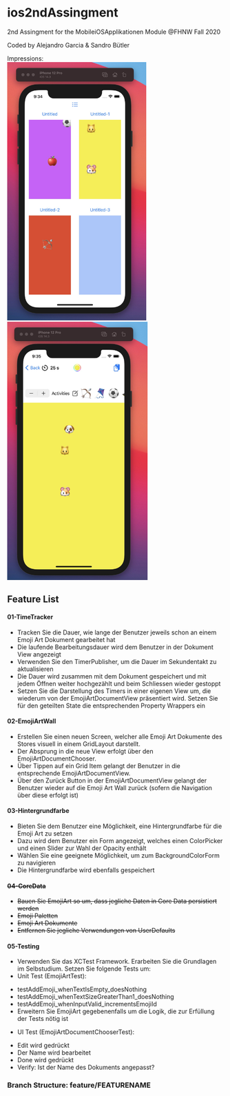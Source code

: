 # ios2ndAssingment
2nd Assingment for the MobileiOSApplikationen Module @FHNW Fall 2020

Coded by Alejandro Garcia & Sandro Bütler

Impressions:
</br>
<img src="Screenshots/ios_a2_1.jpeg" height=600px>
<img src="Screenshots/ios_a2_2.jpeg" height=600px>

## Feature List

#### 01-TimeTracker

* Tracken Sie die Dauer, wie lange der Benutzer jeweils schon an einem Emoji Art Dokument gearbeitet hat
* Die laufende Bearbeitungsdauer wird dem Benutzer in der Dokument View angezeigt
* Verwenden Sie den TimerPublisher, um die Dauer im Sekundentakt zu aktualisieren
* Die Dauer wird zusammen mit dem Dokument gespeichert und mit jedem Öffnen weiter hochgezählt und beim Schliessen wieder gestoppt
* Setzen Sie die Darstellung des Timers in einer eigenen View um, die wiederum von der EmojiArtDocumentView präsentiert wird. Setzen Sie für den geteilten State die entsprechenden Property Wrappers ein

#### 02-EmojiArtWall

* Erstellen Sie einen neuen Screen, welcher alle Emoji Art Dokumente des Stores visuell in einem GridLayout darstellt.
* Der Absprung in die neue View erfolgt über den EmojiArtDocumentChooser.
* Über Tippen auf ein Grid Item gelangt der Benutzer in die entsprechende EmojiArtDocumentView.
* Über den Zurück Button in der EmojiArtDocumentView gelangt der Benutzer wieder auf die Emoji Art Wall zurück (sofern die Navigation über diese erfolgt ist)

#### 03-Hintergrundfarbe

* Bieten Sie dem Benutzer eine Möglichkeit, eine Hintergrundfarbe für die Emoji Art zu setzen
* Dazu wird dem Benutzer ein Form angezeigt, welches einen ColorPicker und einen Slider zur Wahl der Opacity enthält
* Wählen Sie eine geeignete Möglichkeit, um zum BackgroundColorForm zu navigieren
* Die Hintergrundfarbe wird ebenfalls gespeichert

#### ~~04-CoreData~~

* ~~Bauen Sie EmojiArt so um, dass jegliche Daten in Core Data persistiert werden~~
* ~~Emoji Paletten~~
* ~~Emoji Art Dokumente~~
* ~~Entfernen Sie jegliche Verwendungen von UserDefaults~~

#### 05-Testing

* Verwenden Sie das XCTest Framework. Erarbeiten Sie die Grundlagen im Selbstudium. Setzen Sie folgende Tests um:
* Unit Test (EmojiArtTest):
- testAddEmoji_whenTextIsEmpty_doesNothing
- testAddEmoji_whenTextSizeGreaterThan1_doesNothing
- testAddEmoji_whenInputValid_incrementsEmojiId
- Erweitern Sie EmojiArt gegebenenfalls um die Logik, die zur Erfüllung der Tests nötig ist
* UI Test (EmojiArtDocumentChooserTest):
- Edit wird gedrückt
- Der Name wird bearbeitet
- Done wird gedrückt
- Verify: Ist der Name des Dokuments angepasst?

### Branch Structure: feature/FEATURENAME


